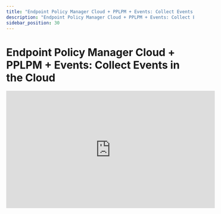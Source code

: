 ```yaml
---
title: "Endpoint Policy Manager Cloud + PPLPM + Events: Collect Events in the Cloud"
description: "Endpoint Policy Manager Cloud + PPLPM + Events: Collect Events in the Cloud"
sidebar_position: 30
---
```

# Endpoint Policy Manager Cloud + PPLPM + Events: Collect Events in the Cloud

<iframe width="560" height="315" src="https://www.youtube.com/embed/9K5RivDo5Tg" title="Endpoint Policy Manager Cloud + PPLPM + Events: Collect Events in the Cloud" frameborder="0" allow="accelerometer; autoplay; clipboard-write; encrypted-media; gyroscope; picture-in-picture; web-share" allowfullscreen="1"></iframe>
